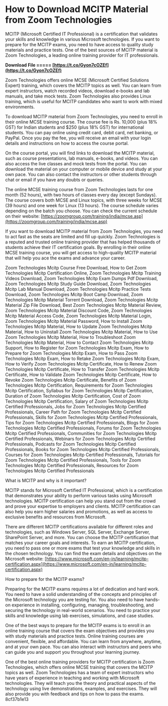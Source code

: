 # How to Download MCITP Material from Zoom Technologies
 
MCITP (Microsoft Certified IT Professional) is a certification that validates your skills and knowledge in various Microsoft technologies. If you want to prepare for the MCITP exams, you need to have access to quality study materials and practice tests. One of the best sources of MCITP material is Zoom Technologies, a leading online training provider for IT professionals.
 
**Download File ===== [https://t.co/Gyon7cOZEf](https://t.co/Gyon7cOZEf)**


 
Zoom Technologies offers online MCSE (Microsoft Certified Solutions Expert) training, which covers the MCITP topics as well. You can learn from expert instructors, watch recorded videos, download e-books and lab manuals, and take mock tests. Zoom Technologies also provides Linux training, which is useful for MCITP candidates who want to work with mixed environments.
 
To download MCITP material from Zoom Technologies, you need to enroll in their online MCSE training course. The course fee is Rs. 10,000 (plus 18% GST) for Indian students and $250 (plus 18% GST) for international students. You can pay online using credit card, debit card, net banking, or PayPal. Once you pay the fee, you will receive an email with your login details and instructions on how to access the course portal.
 
On the course portal, you will find links to download the MCITP material, such as course presentations, lab manuals, e-books, and videos. You can also access the live classes and mock tests from the portal. You can download the material on your computer or mobile device and study at your own pace. You can also contact the instructors or other students through chat or email if you have any doubts or queries.
 
The online MCSE training course from Zoom Technologies lasts for one month (52 hours), with two hours of classes every day (except Sundays). The course covers both MCSE and Linux topics, with three weeks for MCSE (39 hours) and one week for Linux (13 hours). The course schedule varies depending on the batch you choose. You can check the current schedule on their website: [https://zoomgroup.com/training/india/mcse.asp](https://zoomgroup.com/training/india/mcse.asp)
 
If you want to download MCITP material from Zoom Technologies, you need to act fast as the seats are limited and fill up quickly. Zoom Technologies is a reputed and trusted online training provider that has helped thousands of students achieve their IT certification goals. By enrolling in their online MCSE training course, you will get access to high-quality MCITP material that will help you ace the exams and advance your career.
 
Zoom Technologies Mcitp Course Free Download,  How to Get Zoom Technologies Mcitp Certification Online,  Zoom Technologies Mcitp Training Videos Download,  Zoom Technologies Mcitp Exam Dumps Pdf Download,  Zoom Technologies Mcitp Study Guide Download,  Zoom Technologies Mcitp Lab Manual Download,  Zoom Technologies Mcitp Practice Tests Download,  Zoom Technologies Mcitp Boot Camp Download,  Zoom Technologies Mcitp Material Torrent Download,  Zoom Technologies Mcitp Material Zip File Download,  Best Zoom Technologies Mcitp Material Review,  Zoom Technologies Mcitp Material Discount Code,  Zoom Technologies Mcitp Material Access Code,  Zoom Technologies Mcitp Material Login,  Zoom Technologies Mcitp Material Password,  How to Install Zoom Technologies Mcitp Material,  How to Update Zoom Technologies Mcitp Material,  How to Uninstall Zoom Technologies Mcitp Material,  How to Use Zoom Technologies Mcitp Material,  How to Troubleshoot Zoom Technologies Mcitp Material,  How to Contact Zoom Technologies Mcitp Support,  How to Register for Zoom Technologies Mcitp Exam,  How to Prepare for Zoom Technologies Mcitp Exam,  How to Pass Zoom Technologies Mcitp Exam,  How to Retake Zoom Technologies Mcitp Exam,  How to Verify Zoom Technologies Mcitp Certificate,  How to Renew Zoom Technologies Mcitp Certificate,  How to Transfer Zoom Technologies Mcitp Certificate,  How to Validate Zoom Technologies Mcitp Certificate,  How to Revoke Zoom Technologies Mcitp Certificate,  Benefits of Zoom Technologies Mcitp Certification,  Requirements for Zoom Technologies Mcitp Certification,  Syllabus for Zoom Technologies Mcitp Certification,  Duration of Zoom Technologies Mcitp Certification,  Cost of Zoom Technologies Mcitp Certification,  Salary of Zoom Technologies Mcitp Certified Professionals,  Jobs for Zoom Technologies Mcitp Certified Professionals,  Career Path for Zoom Technologies Mcitp Certified Professionals,  Skills for Zoom Technologies Mcitp Certified Professionals,  Tips for Zoom Technologies Mcitp Certified Professionals,  Blogs for Zoom Technologies Mcitp Certified Professionals,  Forums for Zoom Technologies Mcitp Certified Professionals,  Communities for Zoom Technologies Mcitp Certified Professionals,  Webinars for Zoom Technologies Mcitp Certified Professionals,  Podcasts for Zoom Technologies Mcitp Certified Professionals,  Books for Zoom Technologies Mcitp Certified Professionals,  Courses for Zoom Technologies Mcitp Certified Professionals,  Tutorials for Zoom Technologies Mcitp Certified Professionals,  Tools for Zoom Technologies Mcitp Certified Professionals,  Resources for Zoom Technologies Mcitp Certified Professionals
  
What is MCITP and why is it important?
 
MCITP stands for Microsoft Certified IT Professional, which is a certification that demonstrates your ability to perform various tasks using Microsoft technologies. MCITP certification can help you stand out from the crowd and prove your expertise to employers and clients. MCITP certification can also help you earn higher salaries and promotions, as well as access to exclusive benefits and resources from Microsoft.
 
There are different MCITP certifications available for different roles and technologies, such as Windows Server, SQL Server, Exchange Server, SharePoint Server, and more. You can choose the MCITP certification that matches your career goals and interests. To earn an MCITP certification, you need to pass one or more exams that test your knowledge and skills in the chosen technology. You can find the exam details and objectives on the Microsoft website: [https://www.microsoft.com/en-in/learning/mcitp-certification.aspx](https://www.microsoft.com/en-in/learning/mcitp-certification.aspx)
  
How to prepare for the MCITP exams?
 
Preparing for the MCITP exams requires a lot of dedication and hard work. You need to have a solid understanding of the concepts and principles of the Microsoft technology you are testing for. You also need to have hands-on experience in installing, configuring, managing, troubleshooting, and securing the technology in real-world scenarios. You need to practice your skills and knowledge using lab exercises, simulations, and case studies.
 
One of the best ways to prepare for the MCITP exams is to enroll in an online training course that covers the exam objectives and provides you with study materials and practice tests. Online training courses are convenient, flexible, and affordable. You can learn from anywhere, anytime, and at your own pace. You can also interact with instructors and peers who can guide you and support you throughout your learning journey.
 
One of the best online training providers for MCITP certification is Zoom Technologies, which offers online MCSE training that covers the MCITP topics as well. Zoom Technologies has a team of expert instructors who have years of experience in teaching and working with Microsoft technologies. They will teach you the theory and practical aspects of the technology using live demonstrations, examples, and exercises. They will also provide you with feedback and tips on how to pass the exams.
 8cf37b1e13
 
